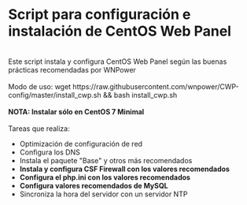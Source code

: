 <h1>Script para configuraci&oacute;n e instalaci&oacute;n de CentOS Web Panel</h1>
<br />Este script instala y configura CentOS Web Panel seg&uacute;n las buenas pr&aacute;cticas recomendadas por WNPower<br /><br />Modo de uso: wget https://raw.githubusercontent.com/wnpower/CWP-config/master/install_cwp.sh&nbsp;&amp;&amp; bash install_cwp.sh<br /><br /><strong>NOTA: Instalar s&oacute;lo en CentOS 7 Minimal<br /><br /></strong>Tareas que realiza:<br />
<ul>
<li>Optimizaci&oacute;n de configuraci&oacute;n de red</li>
<li>Configura los DNS</li>
<li>Instala el paquete "Base" y otros m&aacute;s recomendados</li>
<li><strong>Instala y configura CSF Firewall con los valores recomendados</strong></li>
<li><strong>Configura el php.ini con los valores recomendados</strong></li>
<li><strong>Configura valores recomendados de MySQL</strong></li>
<li>Sincroniza la hora del servidor con un servidor NTP</li>
</ul>
